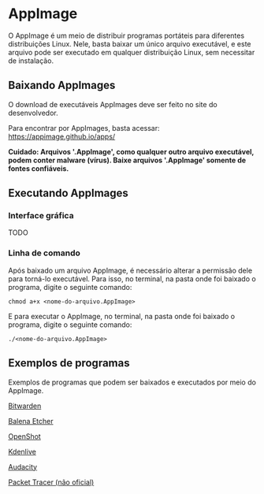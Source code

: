 # AppImage

O AppImage é um meio de distribuir programas portáteis para diferentes distribuições Linux. Nele, basta baixar um único arquivo executável, e este arquivo pode ser executado em qualquer distribuição Linux, sem necessitar de instalação.

## Baixando AppImages

O download de executáveis AppImages deve ser feito no site do desenvolvedor.

Para encontrar por AppImages, basta acessar: https://appimage.github.io/apps/

**Cuidado: Arquivos '.AppImage', como qualquer outro arquivo executável, podem conter malware (vírus). Baixe arquivos '.AppImage' somente de fontes confiáveis.**

## Executando AppImages

### Interface gráfica

TODO

### Linha de comando

Após baixado um arquivo AppImage, é necessário alterar a permissão dele para torná-lo executável. Para isso, no terminal, na pasta onde foi baixado o programa, digite o seguinte comando:

```
chmod a+x <nome-do-arquivo.AppImage>
```

E para executar o AppImage, no terminal, na pasta onde foi baixado o programa, digite o seguinte comando:

```
./<nome-do-arquivo.AppImage>
```

## Exemplos de programas

Exemplos de programas que podem ser baixados e executados por meio do AppImage.

[Bitwarden](https://bitwarden.com/download/)

[Balena Etcher](https://etcher.balena.io/)

[OpenShot](https://www.openshot.org/download/)

[Kdenlive](https://kdenlive.org/en/download/)

[Audacity](https://www.audacityteam.org/download/linux/)

[Packet Tracer (não oficial)](https://github.com/Diolinux/PacketTracer-AppImage/releases/tag/Packet-Tracer-AppImage-8.2.2)